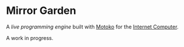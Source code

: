 # Mirror Garden

A *live programming engine* built with [Motoko](https://sdk.dfinity.org/docs/language-guide/motoko.html) for the [Internet Computer](https://sdk.dfinity.org/docs/index.html).

A work in progress.

